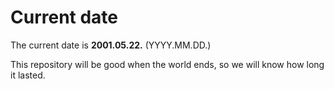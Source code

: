 # Current date

The current date is **2001.05.22.** (YYYY.MM.DD.)

This repository will be good when the world ends, so we will know how long it lasted.